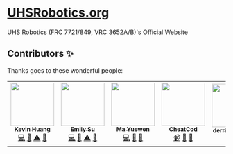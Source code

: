 # [UHSRobotics.org](https://www.UHSRobotics.org)
UHS Robotics (FRC 7721/849, VRC 3652A/B)'s Official Website

## Contributors ✨
Thanks goes to these wonderful people:
<!-- ALL-CONTRIBUTORS-LIST:START - Do not remove or modify this section -->
<!-- prettier-ignore-start -->
<!-- markdownlint-disable -->
<table>
  <tr>
    <td align="center"><a href="https://github.com/Ynng"><img src="https://avatars0.githubusercontent.com/u/44907675?v=4?s=100" width="100px;" alt=""/><br /><sub><b>Kevin Huang</b></sub></a><br /><a href="https://github.com/UHSRobotics/UHSRobotics.github.io/commits?author=Ynng" title="Code">💻</a> <a href="#design-Ynng" title="Design">🎨</a> <a href="https://github.com/UHSRobotics/UHSRobotics.github.io/commits?author=Ynng" title="Tests">⚠️</a> <a href="#ideas-Ynng" title="Ideas, Planning, & Feedback">🤔</a></td>
    <td align="center"><a href="https://github.com/moonsdust"><img src="https://avatars3.githubusercontent.com/u/52585898?v=4?s=100" width="100px;" alt=""/><br /><sub><b>Emily Su</b></sub></a><br /><a href="https://github.com/UHSRobotics/UHSRobotics.github.io/commits?author=moonsdust" title="Code">💻</a> <a href="#design-moonsdust" title="Design">🎨</a> <a href="https://github.com/UHSRobotics/UHSRobotics.github.io/commits?author=moonsdust" title="Tests">⚠️</a> <a href="#ideas-moonsdust" title="Ideas, Planning, & Feedback">🤔</a></td>
    <td align="center"><a href="https://github.com/peterma"><img src="https://avatars1.githubusercontent.com/u/843300?v=4?s=100" width="100px;" alt=""/><br /><sub><b>Ma Yuewen</b></sub></a><br /><a href="https://github.com/UHSRobotics/UHSRobotics.github.io/commits?author=peterma" title="Code">💻</a> <a href="#design-peterma" title="Design">🎨</a> <a href="#ideas-peterma" title="Ideas, Planning, & Feedback">🤔</a></td>
    <td align="center"><a href="https://github.com/CheatCod"><img src="https://avatars3.githubusercontent.com/u/47200772?v=4?s=100" width="100px;" alt=""/><br /><sub><b>CheatCod</b></sub></a><br /><a href="#video-CheatCod" title="Videos">📹</a> <a href="#design-CheatCod" title="Design">🎨</a> <a href="#ideas-CheatCod" title="Ideas, Planning, & Feedback">🤔</a></td>
    <td align="center"><a href="https://github.com/derrick-yyang"><img src="https://avatars1.githubusercontent.com/u/57463206?v=4?s=100" width="100px;" alt=""/><br /><sub><b>derrick-yyang</b></sub></a><br /><a href="#design-derrick-yyang" title="Design">🎨</a></td>
    <td align="center"><a href="https://holostudio.moe/"><img src="https://avatars2.githubusercontent.com/u/43357430?v=4?s=100" width="100px;" alt=""/><br /><sub><b>Sunny</b></sub></a><br /><a href="#design-3Nya3" title="Design">🎨</a> <a href="#ideas-3Nya3" title="Ideas, Planning, & Feedback">🤔</a></td>
    <td align="center"><a href="http://peterma.ca/"><img src="https://avatars2.githubusercontent.com/u/45887817?v=4?s=100" width="100px;" alt=""/><br /><sub><b>Peter Ma</b></sub></a><br /><a href="#design-PetchMa" title="Design">🎨</a> <a href="https://github.com/UHSRobotics/UHSRobotics.github.io/commits?author=PetchMa" title="Code">💻</a></td>
    <td align="center"><a href="https://holostudio.moe/"><img src="https://avatars2.githubusercontent.com/u/43357430?v=4?s=100" width="100px;" alt=""/><br /><sub><b>Sunny</b></sub></a><br /><a href="#design-3Nya3" title="Design">🎨</a> <a href="#ideas-3Nya3" title="Ideas, Planning, & Feedback">🤔</a></td>
    <td align="center"><a href="http://peterma.ca/"><img src="https://avatars2.githubusercontent.com/u/45887817?v=4?s=100" width="100px;" alt=""/><br /><sub><b>Peter Ma</b></sub></a><br /><a href="#design-PetchMa" title="Design">🎨</a> <a href="https://github.com/UHSRobotics/UHSRobotics.github.io/commits?author=PetchMa" title="Code">💻</a></td>
  </tr>
</table>

<!-- markdownlint-restore -->
<!-- prettier-ignore-end -->

<!-- ALL-CONTRIBUTORS-LIST:END -->
